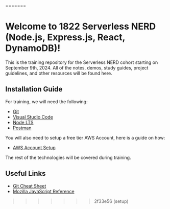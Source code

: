 
=======
# Welcome to 1822 Serverless NERD (Node.js, Express.js, React, DynamoDB)!

This is the training repository for the Serverless NERD cohort starting on September 9th, 2024. All of the notes, demos, study guides, project guidelines, and other resources will be found here.

## Installation Guide

For training, we will need the following:

- [Git](https://git-scm.com/download)
- [Visual Studio Code](https://code.visualstudio.com)
- [Node LTS](https://nodejs.org/en)
- [Postman](https://www.postman.com)

You will also need to setup a free tier AWS Account, here is a guide on how:

- [AWS Account Setup](https://repost.aws/knowledge-center/create-and-activate-aws-account)

The rest of the technologies will be covered during training.

## Useful Links

- [Git Cheat Sheet](https://i.redd.it/8341g68g1v7y.png)
- [Mozilla JavaScript Reference](https://developer.mozilla.org/en-US/docs/Web/javascript)
>>>>>>> 2f33e56 (setup)
